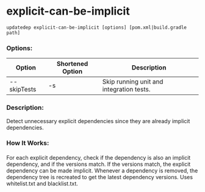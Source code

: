 # explicit-can-be-implicit

```
updatedep explicit-can-be-implicit [options] [pom.xml|build.gradle path]
```

###
### Options:

 | Option      | Shortened Option | Description |
 |-------------|------------------|-------------|
 | --skipTests | -s               | Skip running unit and integration tests. |

####
### Description:
Detect unnecessary explicit dependencies since they are already implicit dependencies.

### How It Works:
####
For each explicit dependency, check if the dependency is also an implicit dependency, and if the versions match. If the versions match, the explicit dependency can be made implicit. Whenever a dependency is removed, the dependency tree is recreated to get the latest dependency versions. Uses whitelist.txt and blacklist.txt.
